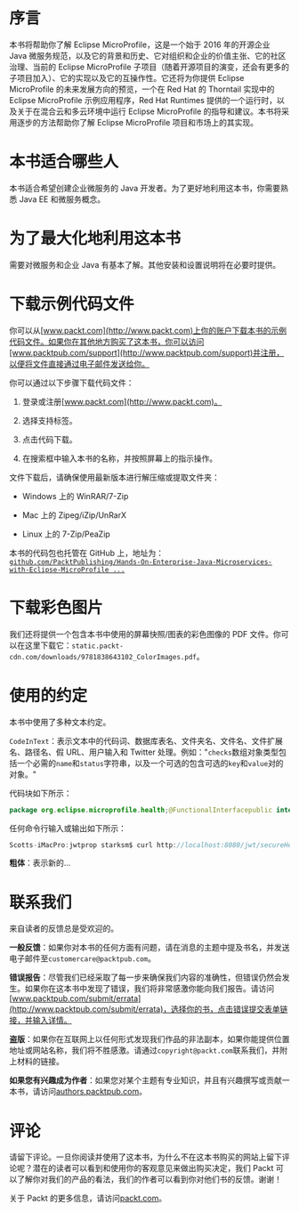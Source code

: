 # 序言

本书将帮助你了解 Eclipse MicroProfile，这是一个始于 2016 年的开源企业 Java 微服务规范，以及它的背景和历史、它对组织和企业的价值主张、它的社区治理、当前的 Eclipse MicroProfile 子项目（随着开源项目的演变，还会有更多的子项目加入）、它的实现以及它的互操作性。它还将为你提供 Eclipse MicroProfile 的未来发展方向的预览，一个在 Red Hat 的 Thorntail 实现中的 Eclipse MicroProfile 示例应用程序，Red Hat Runtimes 提供的一个运行时，以及关于在混合云和多云环境中运行 Eclipse MicroProfile 的指导和建议。本书将采用逐步的方法帮助你了解 Eclipse MicroProfile 项目和市场上的其实现。

# 本书适合哪些人

本书适合希望创建企业微服务的 Java 开发者。为了更好地利用这本书，你需要熟悉 Java EE 和微服务概念。

# 为了最大化地利用这本书

需要对微服务和企业 Java 有基本了解。其他安装和设置说明将在必要时提供。

# 下载示例代码文件

你可以从[www.packt.com](http://www.packt.com)上你的账户下载本书的示例代码文件。如果你在其他地方购买了这本书，你可以访问[www.packtpub.com/support](http://www.packtpub.com/support)并注册，以便将文件直接通过电子邮件发送给你。

你可以通过以下步骤下载代码文件：

1.  登录或注册[www.packt.com](http://www.packt.com)。

1.  选择支持标签。

1.  点击代码下载。

1.  在搜索框中输入本书的名称，并按照屏幕上的指示操作。

文件下载后，请确保使用最新版本进行解压缩或提取文件夹：

+   Windows 上的 WinRAR/7-Zip

+   Mac 上的 Zipeg/iZip/UnRarX

+   Linux 上的 7-Zip/PeaZip

本书的代码包也托管在 GitHub 上，地址为：[`github.com/PacktPublishing/Hands-On-Enterprise-Java-Microservices-with-Eclipse-MicroProfile ...`](https://github.com/PacktPublishing/Hands-On-Enterprise-Java-Microservices-with-Eclipse-MicroProfile)

# 下载彩色图片

我们还将提供一个包含本书中使用的屏幕快照/图表的彩色图像的 PDF 文件。你可以在这里下载它：`static.packt-cdn.com/downloads/9781838643102_ColorImages.pdf`。

# 使用的约定

本书中使用了多种文本约定。

`CodeInText`：表示文本中的代码词、数据库表名、文件夹名、文件名、文件扩展名、路径名、假 URL、用户输入和 Twitter 处理。例如："`checks`数组对象类型包括一个必需的`name`和`status`字符串，以及一个可选的包含可选的`key`和`value`对的对象。"

代码块如下所示：

```java
package org.eclipse.microprofile.health;@FunctionalInterfacepublic interface HealthCheck {  HealthCheckResponse call();}
```

任何命令行输入或输出如下所示：

```java
Scotts-iMacPro:jwtprop starksm$ curl http://localhost:8080/jwt/secureHello; echoNot authorized
```

**粗体**：表示新的...

# 联系我们

来自读者的反馈总是受欢迎的。

**一般反馈**：如果你对本书的任何方面有问题，请在消息的主题中提及书名，并发送电子邮件至`customercare@packtpub.com`。

**错误报告**：尽管我们已经采取了每一步来确保我们内容的准确性，但错误仍然会发生。如果你在这本书中发现了错误，我们将非常感激你能向我们报告。请访问[www.packtpub.com/submit/errata](http://www.packtpub.com/submit/errata)，选择你的书，点击错误提交表单链接，并输入详情。

**盗版**：如果你在互联网上以任何形式发现我们作品的非法副本，如果你能提供位置地址或网站名称，我们将不胜感激。请通过`copyright@packt.com`联系我们，并附上材料的链接。

**如果您有兴趣成为作者**：如果您对某个主题有专业知识，并且有兴趣撰写或贡献一本书，请访问[authors.packtpub.com](http://authors.packtpub.com/)。

# 评论

请留下评论。一旦你阅读并使用了这本书，为什么不在这本书购买的网站上留下评论呢？潜在的读者可以看到和使用你的客观意见来做出购买决定，我们 Packt 可以了解你对我们的产品的看法，我们的作者可以看到你对他们书的反馈。谢谢！

关于 Packt 的更多信息，请访问[packt.com](http://www.packt.com/)。
